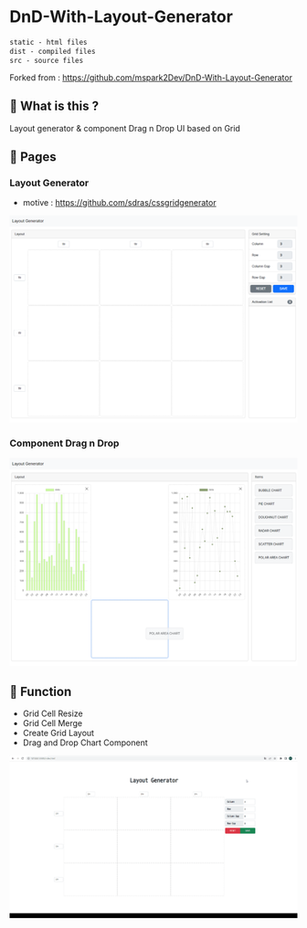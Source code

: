 # DnD-With-Layout-Generator

```
static - html files
dist - compiled files
src - source files
```

Forked from : https://github.com/mspark2Dev/DnD-With-Layout-Generator

## 💬 What is this ?

Layout generator & component Drag n Drop UI based on Grid

## 📖 Pages

### Layout Generator

-   motive : https://github.com/sdras/cssgridgenerator

![layout-generator](./img/lg.png)

### Component Drag n Drop

![dnd](./img/dnd.png)

## 🔧 Function

-   Grid Cell Resize
-   Grid Cell Merge
-   Create Grid Layout
-   Drag and Drop Chart Component

![running](./img/layout%26dnd.gif)
